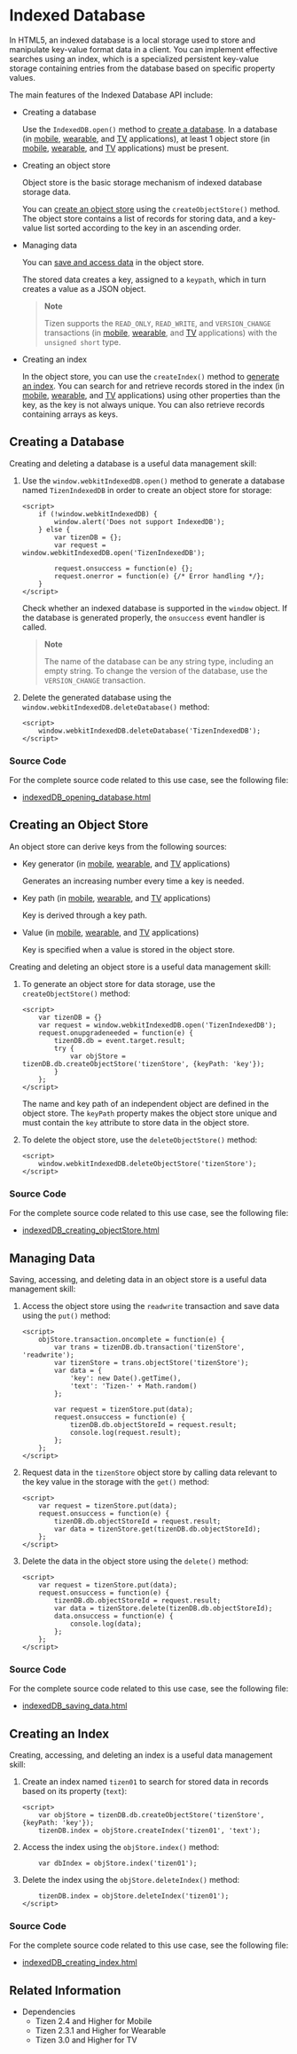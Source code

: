 # Indexed Database

In HTML5, an indexed database is a local storage used to store and manipulate key-value format data in a client. You can implement effective searches using an index, which is a specialized persistent key-value storage containing entries from the database based on specific property values.

The main features of the Indexed Database API include:

- Creating a database

  Use the `IndexedDB.open()` method to [create a database](#creating-a-database). In a database (in [mobile](http://www.w3.org/TR/2015/REC-IndexedDB-20150108/#database-concept), [wearable](http://www.w3.org/TR/2013/WD-IndexedDB-20130516/#database-concept), and [TV](http://www.w3.org/TR/2015/REC-IndexedDB-20150108/#database-concept) applications), at least 1 object store (in [mobile](http://www.w3.org/TR/2015/REC-IndexedDB-20150108/#object-store-concept), [wearable](http://www.w3.org/TR/2013/WD-IndexedDB-20130516/#object-store-concept), and [TV](http://www.w3.org/TR/2015/REC-IndexedDB-20150108/#object-store-concept) applications) must be present.

- Creating an object store

  Object store is the basic storage mechanism of indexed database storage data.

  You can [create an object store](#creating-an-object-store) using the `createObjectStore()` method. The object store contains a list of records for storing data, and a key-value list sorted according to the key in an ascending order.

- Managing data

  You can [save and access data](#managing-data) in the object store.

  The stored data creates a key, assigned to a `keypath`, which in turn creates a value as a JSON object.

  > **Note**
  >
  > Tizen supports the `READ_ONLY`, `READ_WRITE`, and `VERSION_CHANGE` transactions (in [mobile](http://www.w3.org/TR/2015/REC-IndexedDB-20150108/#transaction), [wearable](http://www.w3.org/TR/2013/WD-IndexedDB-20130516/#transaction), and [TV](http://www.w3.org/TR/2015/REC-IndexedDB-20150108/#transaction) applications) with the `unsigned short` type.

- Creating an index

  In the object store, you can use the `createIndex()` method to [generate an index](#index). You can search for and retrieve records stored in the index (in [mobile](http://www.w3.org/TR/2015/REC-IndexedDB-20150108/#index-concept), [wearable](http://www.w3.org/TR/2013/WD-IndexedDB-20130516/#index-concept), and [TV](http://www.w3.org/TR/2015/REC-IndexedDB-20150108/#index-concept) applications) using other properties than the key, as the key is not always unique. You can also retrieve records containing arrays as keys.

## Creating a Database

Creating and deleting a database is a useful data management skill:

1. Use the `window.webkitIndexedDB.open()` method to generate a database named `TizenIndexedDB` in order to create an object store for storage:

   ```
   <script>
       if (!window.webkitIndexedDB) {
           window.alert('Does not support IndexedDB');
       } else {
           var tizenDB = {};
           var request = window.webkitIndexedDB.open('TizenIndexedDB');

           request.onsuccess = function(e) {};
           request.onerror = function(e) {/* Error handling */};
       }
   </script>
   ```

   Check whether an indexed database is supported in the `window` object. If the database is generated properly, the `onsuccess` event handler is called.

   > **Note**
   >
   > The name of the database can be any string type, including an empty string. To change the version of the database, use the `VERSION_CHANGE` transaction.

2. Delete the generated database using the `window.webkitIndexedDB.deleteDatabase()` method:

   ```
   <script>
       window.webkitIndexedDB.deleteDatabase('TizenIndexedDB');
   </script>
   ```

### Source Code

For the complete source code related to this use case, see the following file:

- [indexedDB_opening_database.html](http://download.tizen.org/misc/examples/w3c_html5/storage/indexed_database_api)

## Creating an Object Store

An object store can derive keys from the following sources:

- Key generator (in [mobile](http://www.w3.org/TR/2015/REC-IndexedDB-20150108/#dfn-key-generator), [wearable](http://www.w3.org/TR/2013/WD-IndexedDB-20130516/#dfn-key-generator), and [TV](http://www.w3.org/TR/2015/REC-IndexedDB-20150108/#dfn-key-generator) applications)

    Generates an increasing number every time a key is needed.
- Key path (in [mobile](http://www.w3.org/TR/2015/REC-IndexedDB-20150108/#key-path-construct), [wearable](http://www.w3.org/TR/2013/WD-IndexedDB-20130516/#key-path-construct), and [TV](http://www.w3.org/TR/2015/REC-IndexedDB-20150108/#key-path-construct) applications)

    Key is derived through a key path.

- Value (in [mobile](http://www.w3.org/TR/2015/REC-IndexedDB-20150108/#value-construct), [wearable](http://www.w3.org/TR/2013/WD-IndexedDB-20130516/#value-construct), and [TV](http://www.w3.org/TR/2015/REC-IndexedDB-20150108/#value-construct) applications)

    Key is specified when a value is stored in the object store.

Creating and deleting an object store is a useful data management skill:

1. To generate an object store for data storage, use the `createObjectStore()` method:

   ```
   <script>
       var tizenDB = {}
       var request = window.webkitIndexedDB.open('TizenIndexedDB');
       request.onupgradeneeded = function(e) {
           tizenDB.db = event.target.result;
           try {
               var objStore = tizenDB.db.createObjectStore('tizenStore', {keyPath: 'key'});
           }
       };
   </script>
   ```

   The name and key path of an independent object are defined in the object store. The `keyPath` property makes the object store unique and must contain the `key` attribute to store data in the object store.

2. To delete the object store, use the `deleteObjectStore()` method:

   ```
   <script>
       window.webkitIndexedDB.deleteObjectStore('tizenStore');
   </script>
   ```

### Source Code

For the complete source code related to this use case, see the following file:

- [indexedDB_creating_objectStore.html](http://download.tizen.org/misc/examples/w3c_html5/storage/indexed_database_api)

## Managing Data

Saving, accessing, and deleting data in an object store is a useful data management skill:

1. Access the object store using the `readwrite` transaction and save data using the `put()` method:

   ```
   <script>
       objStore.transaction.oncomplete = function(e) {
           var trans = tizenDB.db.transaction('tizenStore', 'readwrite');
           var tizenStore = trans.objectStore('tizenStore');
           var data = {
               'key': new Date().getTime(),
               'text': 'Tizen-' + Math.random()
           };

           var request = tizenStore.put(data);
           request.onsuccess = function(e) {
               tizenDB.db.objectStoreId = request.result;
               console.log(request.result);
           };
       };
   </script>
   ```

2. Request data in the `tizenStore` object store by calling data relevant to the key value in the storage with the `get()` method:

   ```
   <script>
       var request = tizenStore.put(data);
       request.onsuccess = function(e) {
           tizenDB.db.objectStoreId = request.result;
           var data = tizenStore.get(tizenDB.db.objectStoreId);
       };
   </script>
   ```

3. Delete the data in the object store using the `delete()` method:

   ```
   <script>
       var request = tizenStore.put(data);
       request.onsuccess = function(e) {
           tizenDB.db.objectStoreId = request.result;
           var data = tizenStore.delete(tizenDB.db.objectStoreId);
           data.onsuccess = function(e) {
               console.log(data);
           };
       };
   </script>
   ```

### Source Code

For the complete source code related to this use case, see the following file:

- [indexedDB_saving_data.html](http://download.tizen.org/misc/examples/w3c_html5/storage/indexed_database_api)

## Creating an Index

Creating, accessing, and deleting an index is a useful data management skill:

1. Create an index named `tizen01` to search for stored data in records based on its property (`text`):

   ```
   <script>
       var objStore = tizenDB.db.createObjectStore('tizenStore', {keyPath: 'key'});
       tizenDB.index = objStore.createIndex('tizen01', 'text');
   ```

2. Access the index using the `objStore.index()` method:

   ```
       var dbIndex = objStore.index('tizen01');
   ```

3. Delete the index using the `objStore.deleteIndex()` method:

   ```
       tizenDB.index = objStore.deleteIndex('tizen01');
   </script>
   ```

### Source Code

For the complete source code related to this use case, see the following file:

- [indexedDB_creating_index.html](http://download.tizen.org/misc/examples/w3c_html5/storage/indexed_database_api)

## Related Information
* Dependencies
  - Tizen 2.4 and Higher for Mobile
  - Tizen 2.3.1 and Higher for Wearable
  - Tizen 3.0 and Higher for TV
